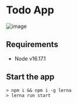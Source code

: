 # Todo App
![image](https://user-images.githubusercontent.com/3438095/207895241-7c7121db-daea-4398-9636-7046ef771521.png)

## Requirements

- Node v16.17.1

## Start the app
```
> npm i && npm i -g lerna
> lerna run start
```
